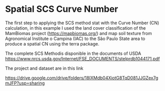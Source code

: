 # Spatial SCS Curve Number

The first step to applying the SCS method stat with the Curve Number (CN) calculation, in this example I used the land cover classification of the MamBiomas project (https://mapbiomas.org/) and map soil texture from Agronomical Institute o Campina (IAC) to the São Paulo State area to produce a spatial CN using the terra package.

The complete SCS Methodis disponible in the documents of USDA https://www.nrcs.usda.gov/Internet/FSE_DOCUMENTS/stelprdb1044171.pdf

The project and dataset are in this link

https://drive.google.com/drive/folders/18IXMdb04XiotG8TqD081JJGZex7gmJFP?usp=sharing
